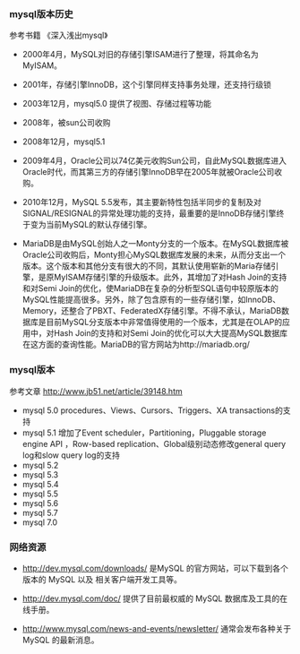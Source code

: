 ### mysql版本历史

参考书籍 《深入浅出mysql》

* 2000年4月，MySQL对旧的存储引擎ISAM进行了整理，将其命名为MyISAM。

* 2001年，存储引擎InnoDB，这个引擎同样支持事务处理，还支持行级锁

* 2003年12月，mysql5.0 提供了视图、存储过程等功能

* 2008年，被sun公司收购

* 2008年12月，mysql5.1

* 2009年4月，Oracle公司以74亿美元收购Sun公司，自此MySQL数据库进入Oracle时代，而其第三方的存储引擎InnoDB早在2005年就被Oracle公司收购。

* 2010年12月，MySQL 5.5发布，其主要新特性包括半同步的复制及对SIGNAL/RESIGNAL的异常处理功能的支持，最重要的是InnoDB存储引擎终于变为当前MySQL的默认存储引擎。

* MariaDB是由MySQL创始人之一Monty分支的一个版本。在MySQL数据库被Oracle公司收购后，Monty担心MySQL数据库发展的未来，从而分支出一个版本。这个版本和其他分支有很大的不同，其默认使用崭新的Maria存储引擎，是原MyISAM存储引擎的升级版本。此外，其增加了对Hash Join的支持和对Semi Join的优化，使MariaDB在复杂的分析型SQL语句中较原版本的MySQL性能提高很多。另外，除了包含原有的一些存储引擎，如InnoDB、Memory，还整合了PBXT、FederatedX存储引擎。不得不承认，MariaDB数据库是目前MySQL分支版本中非常值得使用的一个版本，尤其是在OLAP的应用中，对Hash Join的支持和对Semi Join的优化可以大大提高MySQL数据库在这方面的查询性能。MariaDB的官方网站为http://mariadb.org/

### mysql版本
参考文章 http://www.jb51.net/article/39148.htm

- mysql 5.0  procedures、Views、Cursors、Triggers、XA transactions的支持
- mysql 5.1  增加了Event scheduler，Partitioning，Pluggable storage engine API ，Row-based replication、Global级别动态修改general query log和slow query log的支持
- mysql 5.2
- mysql 5.3
- mysql 5.4
- mysql 5.5
- mysql 5.6
- mysql 5.7
- mysql 7.0

### 网络资源

- http://dev.mysql.com/downloads/ 是MySQL 的官方网站，可以下载到各个版本的 MySQL 以及
相关客户端开发工具等。

- http://dev.mysql.com/doc/ 提供了目前最权威的 MySQL 数据库及工具的在线手册。
- http://www.mysql.com/news-and-events/newsletter/ 通常会发布各种关于 MySQL 的最新消息。
